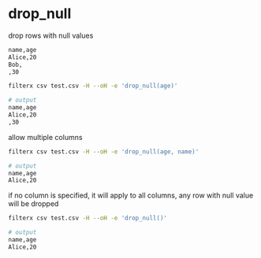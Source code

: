 # drop_null

drop rows with null values


```txt title="test.csv"
name,age
Alice,20
Bob,
,30
```

```bash
filterx csv test.csv -H --oH -e 'drop_null(age)'

# output
name,age
Alice,20
,30
```

allow multiple columns

```bash
filterx csv test.csv -H --oH -e 'drop_null(age, name)'

# output
name,age
Alice,20
```

if no column is specified, it will apply to all columns, any row with null value will be dropped

```bash
filterx csv test.csv -H --oH -e 'drop_null()'

# output
name,age
Alice,20
```

